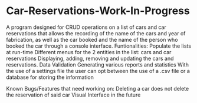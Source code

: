 # Car-Reservations-Work-In-Progress
A program designed for CRUD operations on a list of cars and car reservations that allows the recording of the name of the cars and year of fabrication, as well as the car booked and the name of the person who booked the car through a console interface.
Funtionalities:
Populate the lists at run-time
Different menus for the 2 entities in the list: cars and car reservations
Displaying, adding, removing and  updating the cars and reservations.
Data Validation
Generating various reports and statistics
With the use of a settings file the user can opt between the use of a .csv file or a database for storing the information

Known Bugs/Features that need working on:
Deleting a car does not delete the reservation of said car
Visual Interface in the future
